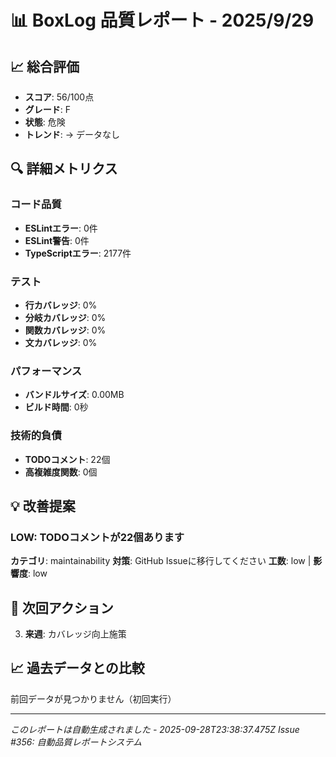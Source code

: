 # 📊 BoxLog 品質レポート - 2025/9/29

## 📈 総合評価

- **スコア**: 56/100点
- **グレード**: F
- **状態**: 危険
- **トレンド**: → データなし

## 🔍 詳細メトリクス

### コード品質
- **ESLintエラー**: 0件
- **ESLint警告**: 0件
- **TypeScriptエラー**: 2177件

### テスト
- **行カバレッジ**: 0%
- **分岐カバレッジ**: 0%
- **関数カバレッジ**: 0%
- **文カバレッジ**: 0%

### パフォーマンス
- **バンドルサイズ**: 0.00MB
- **ビルド時間**: 0秒

### 技術的負債
- **TODOコメント**: 22個
- **高複雑度関数**: 0個

## 💡 改善提案

### LOW: TODOコメントが22個あります

**カテゴリ**: maintainability
**対策**: GitHub Issueに移行してください
**工数**: low | **影響度**: low



## 📅 次回アクション

3. **来週**: カバレッジ向上施策

## 📈 過去データとの比較

前回データが見つかりません（初回実行）

---
*このレポートは自動生成されました - 2025-09-28T23:38:37.475Z*
*Issue #356: 自動品質レポートシステム*